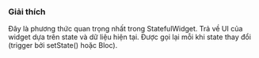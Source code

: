### Giải thích
Đây là phương thức quan trọng nhất trong StatefulWidget.
Trả về UI của widget dựa trên state và dữ liệu hiện tại.
Được gọi lại mỗi khi state thay đổi (trigger bởi setState() hoặc Bloc).
